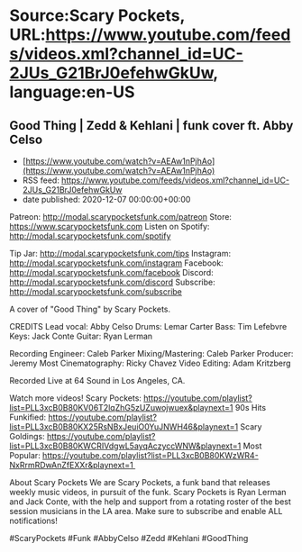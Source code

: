 # Source:Scary Pockets, URL:https://www.youtube.com/feeds/videos.xml?channel_id=UC-2JUs_G21BrJ0efehwGkUw, language:en-US

## Good Thing | Zedd & Kehlani | funk cover ft. Abby Celso
 - [https://www.youtube.com/watch?v=AEAw1nPjhAo](https://www.youtube.com/watch?v=AEAw1nPjhAo)
 - RSS feed: https://www.youtube.com/feeds/videos.xml?channel_id=UC-2JUs_G21BrJ0efehwGkUw
 - date published: 2020-12-07 00:00:00+00:00

Patreon: http://modal.scarypocketsfunk.com/patreon
Store: https://www.scarypocketsfunk.com
Listen on Spotify: http://modal.scarypocketsfunk.com/spotify

Tip Jar: http://modal.scarypocketsfunk.com/tips
Instagram: http://modal.scarypocketsfunk.com/instagram
Facebook: http://modal.scarypocketsfunk.com/facebook
Discord: http://modal.scarypocketsfunk.com/discord
Subscribe: http://modal.scarypocketsfunk.com/subscribe

A cover of "Good Thing" by Scary Pockets.

CREDITS
Lead vocal: Abby Celso
Drums: Lemar Carter
Bass: Tim Lefebvre
Keys: Jack Conte
Guitar: Ryan Lerman

Recording Engineer: Caleb Parker
Mixing/Mastering: Caleb Parker
Producer: Jeremy Most
Cinematography: Ricky Chavez
Video Editing: Adam Kritzberg

Recorded Live at 64 Sound in Los Angeles, CA.

Watch more videos! 
Scary Pockets: https://youtube.com/playlist?list=PLL3xcB0B80KV06T2lqZhG5zUZuwojwuex&playnext=1 
90s Hits Funkified: https://youtube.com/playlist?list=PLL3xcB0B80KX25RsNBxJeuiO0YuJNWH46&playnext=1 
Scary Goldings: https://youtube.com/playlist?list=PLL3xcB0B80KWCRIVdgwL5ayqAczyccWNW&playnext=1 
Most Popular: https://youtube.com/playlist?list=PLL3xcB0B80KWzWR4-NxRrmRDwAnZfEXXr&playnext=1 

About Scary Pockets 
We are Scary Pockets, a funk band that releases weekly music videos, in pursuit of the funk. Scary Pockets is Ryan Lerman and Jack Conte, with the help and support from a rotating roster of the best session musicians in the LA area. Make sure to subscribe and enable ALL notifications! 

#ScaryPockets #Funk #AbbyCelso #Zedd #Kehlani #GoodThing


